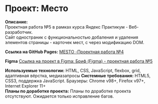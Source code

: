 # Проект: Место

**Описание:**  
Проектная работа №5 в рамках курса Яндекс Практикум - Веб-разработчик.  
Сайт одностраник с функциональностью добаления и удаления элементов страницы - карточек мест, с через модификацию DOM.
 

**Ссылка на GitHub Pages:** [MESTO -Проектная работа №4 ](https://vitaliivn.github.io/mesto/index.html)

**Figma**
[Ссылка на проект в Figma: Бриф (Figma) - проектная работа №5](https://www.figma.com/file/bjyvbKKJN2naO0ucURl2Z0/JavaScript.-Sprint-5?node-id=0%3A1)

**Используемые технологии:**  HTML, CSS, JavaScript, flexbox, grid, адаптивная вёрстка, медиазапросы
**Системные требования:** HTML5, CSS3, поддержка JavaScript. Браузеры: Chrome v98+, Firefox v97+, Internet Explorer 11+  
**Планы по доработке проекта:**  Планы по доработке проекта отсутствуют. Ожидается только исправление багов.  